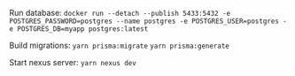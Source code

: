 Run database:
`docker run --detach --publish 5433:5432 -e POSTGRES_PASSWORD=postgres --name postgres -e POSTGRES_USER=postgres -e POSTGRES_DB=myapp postgres:latest`

Build migrations:
`yarn prisma:migrate`
`yarn prisma:generate`

Start nexus server:
`yarn nexus dev`

